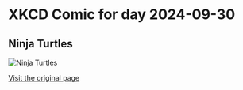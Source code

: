 
# XKCD Comic for day 2024-09-30

## Ninja Turtles

![Ninja Turtles](https://imgs.xkcd.com/comics/ninja_turtles.png "The henchmen Bebop and Rocksteady have hijacked the musical genres for us just like the Lone Ranger hijacked the William Tell Overture for our parents.")

[Visit the original page](https://xkcd.com/197/)
